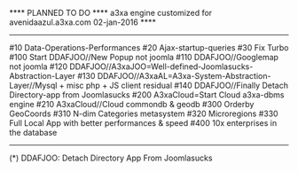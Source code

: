 **** PLANNED TO DO ****
a3xa engine customized for avenidaazul.a3xa.com 
02-jan-2016 **** 
______________________________________________
#10 Data-Operations-Performances
#20 Ajax-startup-queries 
#30 Fix Turbo 
#100 Start DDAFJOO//New Popup not joomla 
#110 DDAFJOO//Googlemap not joomla 
#120 DDAFJOO//A3xaJOO=Well-defined-Joomlasucks-Abstraction-Layer 
#130 DDAFJOO//A3xaAL=A3xa-System-Abstraction-Layer//Mysql + misc php + JS client residual
#140 DDAFJOO//Finally Detach Directory-app from Joomlasucks 
#200 A3xaCloud=Start Cloud a3xa-dbms engine 
#210 A3xaCloud//Cloud commondb & geodb 
#300 Orderby GeoCoords 
#310 N-dim Categories metasystem 
#320 Microregions 
#330 Full Local App with better performances & speed 
#400 10x enterprises in the database 
______________________________________________
(*)
DDAFJOO: Detach Directory App From Joomlasucks
